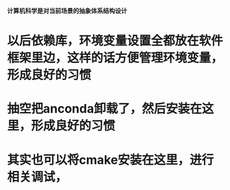 **计算机科学是对当前场景的抽象体系结构设计**

# 以后依赖库，环境变量设置全都放在软件框架里边，这样的话方便管理环境变量，形成良好的习惯

# 抽空把anconda卸载了，然后安装在这里，形成良好的习惯

# 其实也可以将cmake安装在这里，进行相关调试，